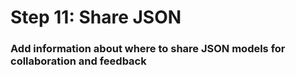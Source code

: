 # Step 11: Share JSON

### Add information about where to share JSON models for collaboration and feedback


